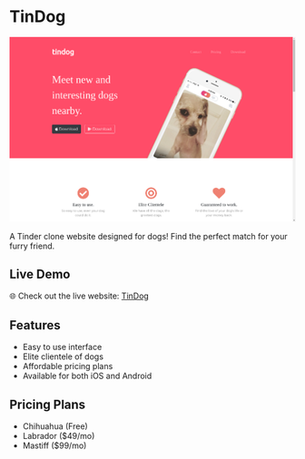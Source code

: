 # TinDog

![TinDog Website Screenshot](images/tindog-screenshot.png)

A Tinder clone website designed for dogs! Find the perfect match for your furry friend.

## Live Demo

🌐 Check out the live website: [TinDog](https://raimonvibe.github.io/TinDog/)

## Features

- Easy to use interface
- Elite clientele of dogs
- Affordable pricing plans
- Available for both iOS and Android

## Pricing Plans

- Chihuahua (Free)
- Labrador ($49/mo)
- Mastiff ($99/mo)
